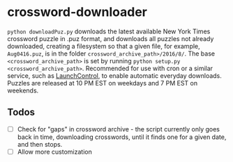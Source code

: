 # crossword-downloader

`python downloadPuz.py` downloads the latest available  New York Times crossword
puzzle in .puz format, and downloads all puzzles not already downloaded, 
creating a filesystem so that a given file, for example, `Aug0416.puz`,
is in the folder `crossword_archive_path>/2016/8/`. The base 
`<crossword_archive_path>` is set by running `python setup.py
<crossword_archive_path>`. Recommended for use with cron or a similar service,
such as [LaunchControl](http://www.soma-zone.com/), to enable automatic 
everyday downloads. Puzzles are released at 10 PM EST on weekdays and 7 PM EST
on weekends.

## Todos

- [ ] Check for "gaps" in crossword archive - the script currently only goes
      back in time, downloading crosswords, until it finds one for a given date,
      and then stops.
- [ ] Allow more customization
